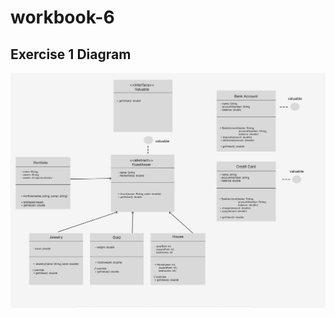# workbook-6


## Exercise 1 Diagram

![Workbook 6 Diagram](https://github.com/brendavvng/workbook-6/blob/main/Screenshot/image.png?raw=true)
